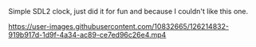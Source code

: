Simple SDL2 clock, just did it for fun and because I couldn't like this one.

https://user-images.githubusercontent.com/10832665/126214832-919b917d-1d9f-4a34-ac89-ce7ed96c26e4.mp4
